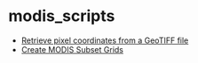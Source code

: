 # modis_scripts
 - [Retrieve pixel coordinates from a GeoTIFF file](retrieve_coordinates_geotiff.ipynb)
 - [Create MODIS Subset Grids](grids_modis_api.ipynb)
